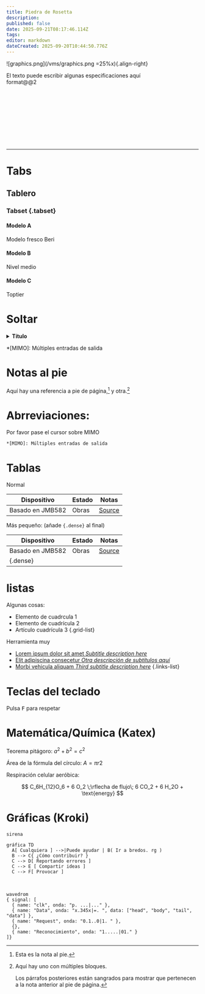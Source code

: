 ```yaml
---
title: Piedra de Rosetta
description:
published: false
date: 2025-09-21T08:17:46.114Z
tags:
editor: markdown
dateCreated: 2025-09-20T10:44:50.776Z
---
```


![graphics.png](/vms/graphics.png =25%x){.align-right}

El texto puede escribir algunas especificaciones aquí <br>format@@2<br> <br> <br> <br> <br> <br> <br> <br> <br> <br>

---

# Tabs

## Tablero

### Tabset {.tabset}

#### Modelo A

Modelo fresco Beri

#### Modelo B

Nivel medio

#### Modelo C

Toptier

# Soltar

<details><summary><b>Título</b></summary>

Texto

- Bala
- Puntos

</details>

\*[MIMO]: Múltiples entradas de salida

# Notas al pie

Aquí hay una referencia a pie de página,[^1] y otra.[^longnote]

# Abrreviaciones:

Por favor pase el cursor sobre MIMO

```
*[MIMO]: Múltiples entradas de salida
```

# Tablas

Normal

| Dispositivo      | Estado | Notas                                                     |
| ---------------- | ------ | --------------------------------------------------------- |
| Basado en JMB582 | Obras  | [Source](https://github.com/System64fumo/linux/issues/14) |

Más pequeño: (añade `{.dense}` al final)

| Dispositivo              | Estado | Notas                                                     |
| ------------------------ | ------ | --------------------------------------------------------- |
| Basado en JMB582         | Obras  | [Source](https://github.com/System64fumo/linux/issues/14) |
| {.dense} |        |                                                           |

# listas

Algunas cosas:

- Elemento de cuadrcula 1
- Elemento de cuadrícula 2
- Artículo cuadrícula 3
  {.grid-list}

Herramienta muy

- [Lorem ipsum dolor sit amet _Subtitle description here_](https://www.google.com)
- [Elit adipiscina consecetur _Otra descripción de subtítulos aquí_](https://www.google.com)
- [Morbi vehicula aliquam _Third subtitle description here_](https://www.google.com)
  {.links-list}

# Teclas del teclado

Pulsa <kbd>F</kbd> para respetar

# Matemática/Química (Katex)

Teorema pitágoro:
$a^2 + b^2 = c^2$

Área de la fórmula del círculo:
$A=πr2$

Respiración celular aeróbica:

$$
C_6H_{12}O_6 + 6 O_2 \;\rflecha de flujo\; 6 CO_2 + 6 H_2O + \text{energy}
$$

# Gráficas (Kroki)

```kroki
sirena

gráfica TD
  A[ Cualquiera ] -->|Puede ayudar | B( Ir a bredos. rg )
  B --> C{ ¿Cómo contribuir? }
  C --> D[ Reportando errores ]
  C --> E [ Compartir ideas ]
  C --> F[ Provocar ]
```

<br>

```kroki
wavedrom
{ signal: [
  { name: "clk", onda: "p. ...|..." },
  { name: "Data", onda: "x.345x|=. ", data: ["head", "body", "tail", "data"] },
  { name: "Request", onda: "0.1..0|1. " },
  {},
  { name: "Reconocimiento", onda: "1.....|01." }
]}
```

[^1]: Esta es la nota al pie.

[^longnote]: Aquí hay uno con múltiples bloques.

    Los párrafos posteriores están sangrados para mostrar que
    pertenecen a la nota anterior al pie de página.